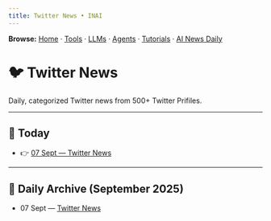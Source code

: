 ```yaml
---
title: Twitter News • INAI
---
```

**Browse:** [Home](index.md) · [Tools](tools.md) · [LLMs](llms.md) · [Agents](agents.md) · [Tutorials](tutorials.md) · [AI News Daily](news.md)

# 🐦 Twitter News

Daily, categorized Twitter news from 500+ Twitter Prifiles.

---

## 📅 Today
- 👉 [07 Sept — Twitter News](twitter-news/2025/2025-09-07.md)
---
## 📅 Daily Archive (September 2025)
- 07 Sept — [Twitter News](twitter-news/2025/2025-09-07.md)
